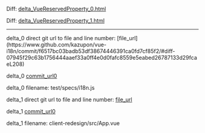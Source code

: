 Diff: [delta_VueReservedProperty_0.html](./delta_VueReservedProperty_0.html)

Diff: [delta_VueReservedProperty_1.html](./delta_VueReservedProperty_1.html)

<hr>
delta_0 direct git url to file and line number: [file_url](https://www.github.com/kazupon/vue-i18n/commit/f6517bc03badb53df38674446391ca0fd7cf85f2/#diff-07945f29c63b1756444aaef33a0ff4e0d0fafc8559e5eabed26787133d29fcaeL208)

delta_0 [commit_url0](https://www.github.com/kazupon/vue-i18n/commit/f6517bc03badb53df38674446391ca0fd7cf85f2)

delta_0 filename: test/specs/i18n.js



delta_1 direct git url to file and line number: [file_url](https://www.github.com/grey-software/toonin/commit/b14777bb017325df380e15d1e70255010ca6bcba/#diff-583a2f93edf2099e80656b9c4a5d997ac3e5c36dfa5aca9094d32ab8a8afad2aL26)

delta_1 [commit_url0](https://www.github.com/grey-software/toonin/commit/b14777bb017325df380e15d1e70255010ca6bcba)

delta_1 filename: client-redesign/src/App.vue



